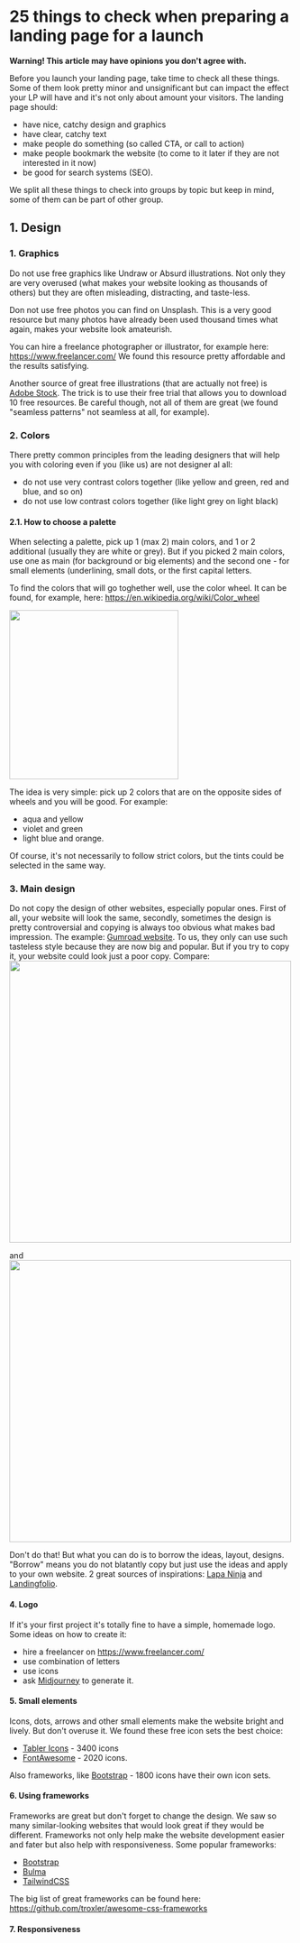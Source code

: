 # 25 things to check when preparing a landing page for a launch

**Warning! This article may have opinions you don't agree with.**

Before you launch your landing page, take time to check all these things. Some of them look pretty minor and unsignificant but can impact the effect your LP will have and it's not only about amount your visitors. The landing page should:

- have nice, catchy design and graphics
- have clear, catchy text
- make people do something (so called CTA, or call to action)
- make people bookmark the website (to come to it later if they are not interested in it now)
- be good for search systems (SEO).

We split all these things to check into groups by topic but keep in mind, some of them can be part of other group.

## 1. Design

### 1. Graphics
Do not use free graphics like Undraw or Absurd illustrations. Not only they are very overused (what makes your website looking as thousands of others) but they are often misleading, distracting, and taste-less. 

Don not use free photos you can find on Unsplash. This is a very good resource but many photos have already been used thousand times what again, makes your website look amateurish.

You can hire a freelance photographer or illustrator, for example here: https://www.freelancer.com/ We found this resource pretty affordable and the results satisfying.

Another source of great free illustrations (that are actually not free) is [Adobe Stock](https://stock.adobe.com/). The trick is to use their free trial that allows you to download 10 free resources. Be careful though, not all of them are great (we found "seamless patterns" not seamless at all, for example).

### 2. Colors
There pretty common principles from the leading designers that will help you with coloring even if you (like us) are not designer al all:

- do not use very contrast colors together (like yellow and green, red and blue, and so on)
- do not use low contrast colors together (like light grey on light black)

#### 2.1. How to choose a palette
When selecting a palette, pick up 1 (max 2) main colors, and 1 or 2 additional (usually they are white or grey). But if you picked 2 main colors, use one as main (for background or big elements) and the second one - for small elements (underlining, small dots, or the first capital letters.

To find the colors that will go toghether well, use the color wheel. It can be found, for example, here: https://en.wikipedia.org/wiki/Color_wheel

<img src="https://user-images.githubusercontent.com/125164513/221445007-414f91ac-548e-4bd7-b1b2-3d5dc10aff9d.png" width="300"/>

The idea is very simple: pick up 2 colors that are on the opposite sides of wheels and you will be good. For example:

- aqua and yellow
- violet and green
- light blue and orange.

Of course, it's not necessarily to follow strict colors, but the tints could be selected in the same way.

### 3. Main design
Do not copy the design of other websites, especially popular ones. First of all, your website will look the same, secondly, sometimes the design is pretty controversial and copying is always too obvious what makes bad impression. The example: [Gumroad website](https://gumroad.com/). To us, they only can use such tasteless style because they are now big and popular. But if you try to copy it, your website could look just a poor copy.
Compare:
<img src="https://user-images.githubusercontent.com/125164513/221445546-224e2012-d3db-40f5-a68e-2dffb35d1086.png" width="500"/>

and 
<img src="https://user-images.githubusercontent.com/125164513/221445686-e50abf0a-7df7-4d65-aa4b-fe7cbf3f5946.png" width="500"/>

Don't do that!
But what you can do is to borrow the ideas, layout, designs. "Borrow" means you do not blatantly copy but just use the ideas and apply to your own website.
2 great sources of inspirations: [Lapa Ninja](https://www.lapa.ninja) and [Landingfolio](https://www.landingfolio.com/).

#### 4. Logo
If it's your first project it's totally fine to have a simple, homemade logo. Some ideas on how to create it:

- hire a freelancer on https://www.freelancer.com/
- use combination of letters
- use icons
- ask [Midjourney](https://www.midjourney.com/) to generate it.

#### 5. Small elements
Icons, dots, arrows and other small elements make the website bright and lively. But don't overuse it. 
We found these free icon sets the best choice:
- [Tabler Icons](https://tabler-icons.io/) - 3400 icons
- [FontAwesome](https://fontawesome.com/) - 2020 icons.

Also frameworks, like [Bootstrap](https://getbootstrap.com/) - 1800 icons have their own icon sets.

#### 6. Using frameworks
Frameworks are great but don't forget to change the design. We saw so many similar-looking websites that would look great if they would be different.
Frameworks not only help make the website development easier and fater but also help with responsiveness.
Some popular frameworks:
- [Bootstrap](https://getbootstrap.com/)
- [Bulma](https://bulma.io/)
- [TailwindCSS](https://tailwindcss.com/)

The big list of great frameworks can be found here: https://github.com/troxler/awesome-css-frameworks

#### 7. Responsiveness
